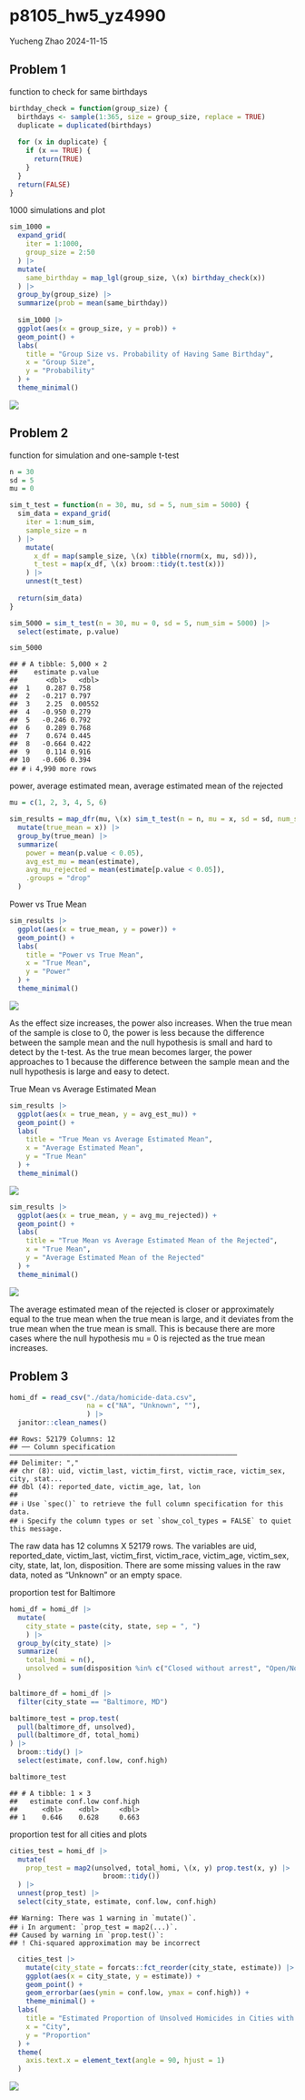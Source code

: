 p8105_hw5_yz4990
================
Yucheng Zhao
2024-11-15

## Problem 1

function to check for same birthdays

``` r
birthday_check = function(group_size) {
  birthdays <- sample(1:365, size = group_size, replace = TRUE)
  duplicate = duplicated(birthdays)
  
  for (x in duplicate) {
    if (x == TRUE) {
      return(TRUE)
    }
  }
  return(FALSE)
}
```

1000 simulations and plot

``` r
sim_1000 = 
  expand_grid(
    iter = 1:1000, 
    group_size = 2:50
  ) |> 
  mutate(
    same_birthday = map_lgl(group_size, \(x) birthday_check(x))
  ) |> 
  group_by(group_size) |> 
  summarize(prob = mean(same_birthday))
  
  sim_1000 |> 
  ggplot(aes(x = group_size, y = prob)) +
  geom_point() + 
  labs(
    title = "Group Size vs. Probability of Having Same Birthday",
    x = "Group Size",
    y = "Probability"
  ) +
  theme_minimal()
```

![](p8105_hw5_yz4990_files/figure-gfm/unnamed-chunk-2-1.png)<!-- -->

## Problem 2

function for simulation and one-sample t-test

``` r
n = 30
sd = 5
mu = 0

sim_t_test = function(n = 30, mu, sd = 5, num_sim = 5000) {
  sim_data = expand_grid(
    iter = 1:num_sim,
    sample_size = n
  ) |> 
    mutate(
      x_df = map(sample_size, \(x) tibble(rnorm(x, mu, sd))), 
      t_test = map(x_df, \(x) broom::tidy(t.test(x)))
    ) |> 
    unnest(t_test)
  
  return(sim_data)
}

sim_5000 = sim_t_test(n = 30, mu = 0, sd = 5, num_sim = 5000) |> 
  select(estimate, p.value)

sim_5000
```

    ## # A tibble: 5,000 × 2
    ##    estimate p.value
    ##       <dbl>   <dbl>
    ##  1    0.287 0.758  
    ##  2   -0.217 0.797  
    ##  3    2.25  0.00552
    ##  4   -0.950 0.279  
    ##  5   -0.246 0.792  
    ##  6    0.289 0.768  
    ##  7    0.674 0.445  
    ##  8   -0.664 0.422  
    ##  9    0.114 0.916  
    ## 10   -0.606 0.394  
    ## # ℹ 4,990 more rows

power, average estimated mean, average estimated mean of the rejected

``` r
mu = c(1, 2, 3, 4, 5, 6)

sim_results = map_dfr(mu, \(x) sim_t_test(n = n, mu = x, sd = sd, num_sim = 5000) |> 
  mutate(true_mean = x)) |> 
  group_by(true_mean) |> 
  summarize(
    power = mean(p.value < 0.05), 
    avg_est_mu = mean(estimate), 
    avg_mu_rejected = mean(estimate[p.value < 0.05]),
    .groups = "drop"
  )
```

Power vs True Mean

``` r
sim_results |> 
  ggplot(aes(x = true_mean, y = power)) +
  geom_point() +
  labs(
    title = "Power vs True Mean",
    x = "True Mean",
    y = "Power"
  ) +
  theme_minimal()
```

![](p8105_hw5_yz4990_files/figure-gfm/unnamed-chunk-5-1.png)<!-- -->

As the effect size increases, the power also increases. When the true
mean of the sample is close to 0, the power is less because the
difference between the sample mean and the null hypothesis is small and
hard to detect by the t-test. As the true mean becomes larger, the power
approaches to 1 because the difference between the sample mean and the
null hypothesis is large and easy to detect.

True Mean vs Average Estimated Mean

``` r
sim_results |> 
  ggplot(aes(x = true_mean, y = avg_est_mu)) +
  geom_point() +
  labs(
    title = "True Mean vs Average Estimated Mean",
    x = "Average Estimated Mean",
    y = "True Mean"
  ) +
  theme_minimal()
```

![](p8105_hw5_yz4990_files/figure-gfm/unnamed-chunk-6-1.png)<!-- -->

``` r
sim_results |> 
  ggplot(aes(x = true_mean, y = avg_mu_rejected)) +
  geom_point() +
  labs(
    title = "True Mean vs Average Estimated Mean of the Rejected",
    x = "True Mean",
    y = "Average Estimated Mean of the Rejected"
  ) +
  theme_minimal()
```

![](p8105_hw5_yz4990_files/figure-gfm/unnamed-chunk-7-1.png)<!-- -->

The average estimated mean of the rejected is closer or approximately
equal to the true mean when the true mean is large, and it deviates from
the true mean when the true mean is small. This is because there are
more cases where the null hypothesis mu = 0 is rejected as the true mean
increases.

## Problem 3

``` r
homi_df = read_csv("./data/homicide-data.csv", 
                   na = c("NA", "Unknown", ""), 
                   ) |> 
  janitor::clean_names()
```

    ## Rows: 52179 Columns: 12
    ## ── Column specification ────────────────────────────────────────────────────────
    ## Delimiter: ","
    ## chr (8): uid, victim_last, victim_first, victim_race, victim_sex, city, stat...
    ## dbl (4): reported_date, victim_age, lat, lon
    ## 
    ## ℹ Use `spec()` to retrieve the full column specification for this data.
    ## ℹ Specify the column types or set `show_col_types = FALSE` to quiet this message.

The raw data has 12 columns X 52179 rows. The variables are uid,
reported_date, victim_last, victim_first, victim_race, victim_age,
victim_sex, city, state, lat, lon, disposition. There are some missing
values in the raw data, noted as “Unknown” or an empty space.

proportion test for Baltimore

``` r
homi_df = homi_df |> 
  mutate(
    city_state = paste(city, state, sep = ", ")
    ) |> 
  group_by(city_state) |> 
  summarize(
    total_homi = n(),
    unsolved = sum(disposition %in% c("Closed without arrest", "Open/No arrest"))
  )

baltimore_df = homi_df |> 
  filter(city_state == "Baltimore, MD")

baltimore_test = prop.test(
  pull(baltimore_df, unsolved), 
  pull(baltimore_df, total_homi)
) |> 
  broom::tidy() |> 
  select(estimate, conf.low, conf.high)

baltimore_test
```

    ## # A tibble: 1 × 3
    ##   estimate conf.low conf.high
    ##      <dbl>    <dbl>     <dbl>
    ## 1    0.646    0.628     0.663

proportion test for all cities and plots

``` r
cities_test = homi_df |> 
  mutate(
    prop_test = map2(unsolved, total_homi, \(x, y) prop.test(x, y) |> 
                       broom::tidy())
  ) |> 
  unnest(prop_test) |> 
  select(city_state, estimate, conf.low, conf.high)
```

    ## Warning: There was 1 warning in `mutate()`.
    ## ℹ In argument: `prop_test = map2(...)`.
    ## Caused by warning in `prop.test()`:
    ## ! Chi-squared approximation may be incorrect

``` r
  cities_test |> 
    mutate(city_state = forcats::fct_reorder(city_state, estimate)) |> 
    ggplot(aes(x = city_state, y = estimate)) +
    geom_point() +
    geom_errorbar(aes(ymin = conf.low, ymax = conf.high)) +
    theme_minimal() +
  labs(
    title = "Estimated Proportion of Unsolved Homicides in Cities with 95% CI",
    x = "City",
    y = "Proportion"
  ) +
  theme(
    axis.text.x = element_text(angle = 90, hjust = 1)
  )
```

![](p8105_hw5_yz4990_files/figure-gfm/unnamed-chunk-10-1.png)<!-- -->
